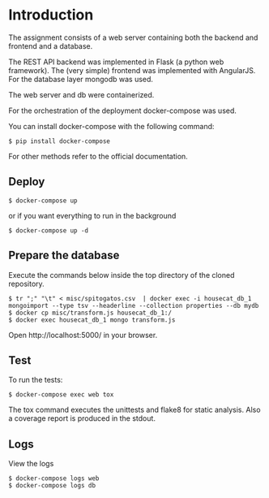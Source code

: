 Introduction
============
The assignment consists of a web server containing both the backend and frontend and a database.

The REST API backend was implemented in Flask (a python web framework).
The (very simple) frontend was implemented with AngularJS.
For the database layer mongodb was used.

The web server and db were containerized.

For the orchestration of the deployment docker-compose was used.

You can install docker-compose with the following command:

```shell
$ pip install docker-compose
```

For other methods refer to the official documentation.



Deploy
------
```shell
$ docker-compose up
```
or if you want everything to run in the background
```shell
$ docker-compose up -d
```

Prepare the database
--------------------
Execute the commands below inside the top directory of the cloned repository.

```shell
$ tr ";" "\t" < misc/spitogatos.csv  | docker exec -i housecat_db_1 mongoimport --type tsv --headerline --collection properties --db mydb
$ docker cp misc/transform.js housecat_db_1:/
$ docker exec housecat_db_1 mongo transform.js
```

Open http://localhost:5000/ in your browser.

Test
----
To run the tests:

```shell
$ docker-compose exec web tox
```

The tox command executes the unittests and flake8 for static analysis.
Also a coverage report is produced in the stdout.

Logs
----

View the logs

```shell
$ docker-compose logs web
$ docker-compose logs db
```

